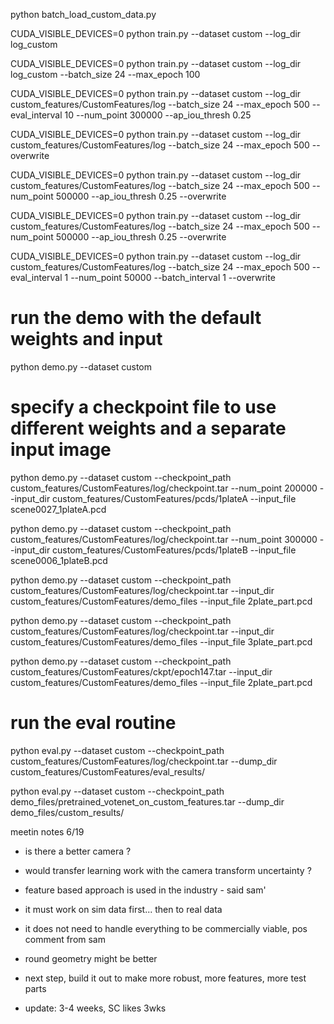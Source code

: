 

python batch_load_custom_data.py


CUDA_VISIBLE_DEVICES=0 python train.py --dataset custom --log_dir log_custom


CUDA_VISIBLE_DEVICES=0 python train.py --dataset custom --log_dir log_custom --batch_size 24 --max_epoch 100


CUDA_VISIBLE_DEVICES=0 python train.py --dataset custom --log_dir custom_features/CustomFeatures/log --batch_size 24 --max_epoch 500 --eval_interval 10 --num_point 300000 --ap_iou_thresh 0.25

CUDA_VISIBLE_DEVICES=0 python train.py --dataset custom --log_dir custom_features/CustomFeatures/log --batch_size 24 --max_epoch 500 --overwrite

CUDA_VISIBLE_DEVICES=0 python train.py --dataset custom --log_dir custom_features/CustomFeatures/log --batch_size 24 --max_epoch 500 --num_point 500000 --ap_iou_thresh 0.25 --overwrite


CUDA_VISIBLE_DEVICES=0 python train.py --dataset custom --log_dir custom_features/CustomFeatures/log --batch_size 24 --max_epoch 500 --num_point 500000 --ap_iou_thresh 0.25 --overwrite

CUDA_VISIBLE_DEVICES=0 python train.py --dataset custom --log_dir custom_features/CustomFeatures/log --batch_size 24 --max_epoch 500 --eval_interval 1 --num_point 50000  --batch_interval 1 --overwrite


# run the demo with the default weights and input
python demo.py --dataset custom

# specify a checkpoint file to use different weights and a separate input image 
python demo.py --dataset custom --checkpoint_path custom_features/CustomFeatures/log/checkpoint.tar --num_point 200000 --input_dir custom_features/CustomFeatures/pcds/1plateA --input_file scene0027_1plateA.pcd

python demo.py --dataset custom --checkpoint_path custom_features/CustomFeatures/log/checkpoint.tar --num_point 300000 --input_dir custom_features/CustomFeatures/pcds/1plateB --input_file scene0006_1plateB.pcd 

python demo.py --dataset custom --checkpoint_path custom_features/CustomFeatures/log/checkpoint.tar --input_dir custom_features/CustomFeatures/demo_files --input_file 2plate_part.pcd

python demo.py --dataset custom --checkpoint_path custom_features/CustomFeatures/log/checkpoint.tar --input_dir custom_features/CustomFeatures/demo_files --input_file 3plate_part.pcd




python demo.py --dataset custom --checkpoint_path custom_features/CustomFeatures/ckpt/epoch147.tar --input_dir custom_features/CustomFeatures/demo_files --input_file 2plate_part.pcd



# run the eval routine 
python eval.py --dataset custom --checkpoint_path custom_features/CustomFeatures/log/checkpoint.tar --dump_dir custom_features/CustomFeatures/eval_results/

python eval.py --dataset custom --checkpoint_path demo_files/pretrained_votenet_on_custom_features.tar --dump_dir demo_files/custom_results/




meetin notes 6/19

 - is there a better camera ?

 - would transfer learning work with the camera transform uncertainty ?

 - feature based approach is used in the industry - said sam'

 - it must work on sim data first... then to real data

 - it does not need to handle everything to be commercially viable, pos comment from sam

 - round geometry might be better 

 - next step, build it out to make more robust, more features, more test parts 

 - update: 3-4 weeks, SC likes 3wks


 